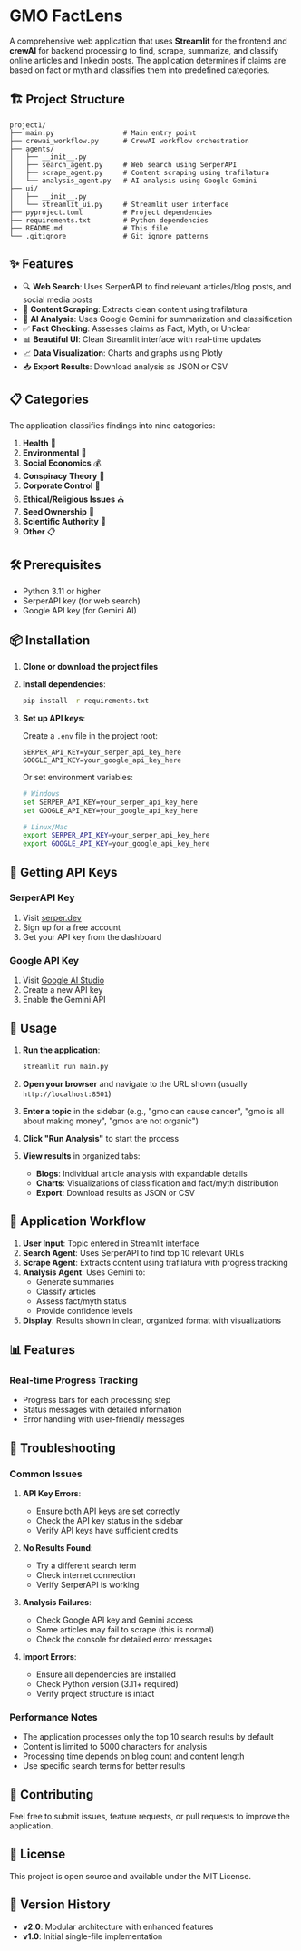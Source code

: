 # GMO FactLens

A comprehensive web application that uses **Streamlit** for the frontend and **crewAI** for backend processing to find, scrape, summarize, and classify online articles and linkedin posts. The application determines if claims are based on fact or myth and classifies them into predefined categories.

## 🏗️ Project Structure

```
project1/
├── main.py                 # Main entry point
├── crewai_workflow.py      # CrewAI workflow orchestration
├── agents/
│   ├── __init__.py
│   ├── search_agent.py     # Web search using SerperAPI
│   ├── scrape_agent.py     # Content scraping using trafilatura
│   └── analysis_agent.py   # AI analysis using Google Gemini
├── ui/
│   ├── __init__.py
│   └── streamlit_ui.py     # Streamlit user interface
├── pyproject.toml          # Project dependencies
├── requirements.txt        # Python dependencies
├── README.md               # This file
└── .gitignore              # Git ignore patterns
```

## ✨ Features

- 🔍 **Web Search**: Uses SerperAPI to find relevant articles/blog posts, and social media posts
- 📄 **Content Scraping**: Extracts clean content using trafilatura
- 🤖 **AI Analysis**: Uses Google Gemini for summarization and classification
- ✅ **Fact Checking**: Assesses claims as Fact, Myth, or Unclear
- 📊 **Beautiful UI**: Clean Streamlit interface with real-time updates
- 📈 **Data Visualization**: Charts and graphs using Plotly
- 📥 **Export Results**: Download analysis as JSON or CSV

## 📋 Categories

The application classifies findings into nine categories:
1. **Health** 🏥
2. **Environmental** 🌱
3. **Social Economics** 💰
4. **Conspiracy Theory** 🤔
5. **Corporate Control** 🏢
6. **Ethical/Religious Issues** ⛪
7. **Seed Ownership** 🌾
8. **Scientific Authority** 🔬
9. **Other** 📋

## 🛠️ Prerequisites

- Python 3.11 or higher
- SerperAPI key (for web search)
- Google API key (for Gemini AI)

## 📦 Installation

1. **Clone or download the project files**

2. **Install dependencies**:
   ```bash
   pip install -r requirements.txt
   ```

3. **Set up API keys**:
   
   Create a `.env` file in the project root:
   ```env
   SERPER_API_KEY=your_serper_api_key_here
   GOOGLE_API_KEY=your_google_api_key_here
   ```
   
   Or set environment variables:
   ```bash
   # Windows
   set SERPER_API_KEY=your_serper_api_key_here
   set GOOGLE_API_KEY=your_google_api_key_here
   
   # Linux/Mac
   export SERPER_API_KEY=your_serper_api_key_here
   export GOOGLE_API_KEY=your_google_api_key_here
   ```

## 🔑 Getting API Keys

### SerperAPI Key
1. Visit [serper.dev](https://serper.dev)
2. Sign up for a free account
3. Get your API key from the dashboard

### Google API Key
1. Visit [Google AI Studio](https://makersuite.google.com/app/apikey)
2. Create a new API key
3. Enable the Gemini API

## 🚀 Usage

1. **Run the application**:
   ```bash
   streamlit run main.py
   ```

2. **Open your browser** and navigate to the URL shown (usually `http://localhost:8501`)

3. **Enter a topic** in the sidebar (e.g., "gmo can cause cancer", "gmo is all about making money", "gmos are not organic")

4. **Click "Run Analysis"** to start the process

6. **View results** in organized tabs:
   - **Blogs**: Individual article analysis with expandable details
   - **Charts**: Visualizations of classification and fact/myth distribution
   - **Export**: Download results as JSON or CSV

## 🔄 Application Workflow

1. **User Input**: Topic entered in Streamlit interface
2. **Search Agent**: Uses SerperAPI to find top 10 relevant URLs
3. **Scrape Agent**: Extracts content using trafilatura with progress tracking
4. **Analysis Agent**: Uses Gemini to:
   - Generate summaries
   - Classify articles
   - Assess fact/myth status
   - Provide confidence levels
5. **Display**: Results shown in clean, organized format with visualizations

## 📊 Features

### Real-time Progress Tracking
- Progress bars for each processing step
- Status messages with detailed information
- Error handling with user-friendly messages

## 🐛 Troubleshooting

### Common Issues

1. **API Key Errors**:
   - Ensure both API keys are set correctly
   - Check the API key status in the sidebar
   - Verify API keys have sufficient credits

2. **No Results Found**:
   - Try a different search term
   - Check internet connection
   - Verify SerperAPI is working

3. **Analysis Failures**:
   - Check Google API key and Gemini access
   - Some articles may fail to scrape (this is normal)
   - Check the console for detailed error messages

4. **Import Errors**:
   - Ensure all dependencies are installed
   - Check Python version (3.11+ required)
   - Verify project structure is intact

### Performance Notes

- The application processes only the top 10 search results by default
- Content is limited to 5000 characters for analysis
- Processing time depends on blog count and content length
- Use specific search terms for better results

## 🤝 Contributing

Feel free to submit issues, feature requests, or pull requests to improve the application.

## 📄 License

This project is open source and available under the MIT License.

## 🔄 Version History

- **v2.0**: Modular architecture with enhanced features
- **v1.0**: Initial single-file implementation
